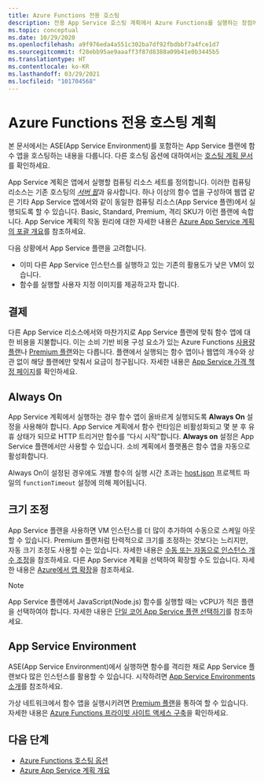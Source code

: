 ```yaml
---
title: Azure Functions 전용 호스팅
description: 전용 App Service 호스팅 계획에서 Azure Functions를 실행하는 장점에 대하여 알아봅니다.
ms.topic: conceptual
ms.date: 10/29/2020
ms.openlocfilehash: a9f976eda4a551c302ba7df92fbdbbf7a4fce1d7
ms.sourcegitcommit: f28ebb95ae9aaaff3f87d8388a09b41e0b3445b5
ms.translationtype: HT
ms.contentlocale: ko-KR
ms.lasthandoff: 03/29/2021
ms.locfileid: "101704568"
---
```

# <a name="dedicated-hosting-plans-for-azure-functions"></a>Azure Functions 전용 호스팅 계획

본 문서에서는 ASE(App Service Environment)를 포함하는 App Service 플랜에 함수 앱을 호스팅하는 내용을 다룹니다. 다른 호스팅 옵션에 대하여서는 [호스팅 계획 문서](functions-scale.md)를 확인하세요.

App Service 계획은 앱에서 실행할 컴퓨팅 리소스 세트를 정의합니다. 이러한 컴퓨팅 리소스는 기존 호스팅의 [_서버 팜_](https://wikipedia.org/wiki/Server_farm)과 유사합니다. 하나 이상의 함수 앱을 구성하여 웹앱 같은 기타 App Service 앱에서와 같이 동일한 컴퓨팅 리소스(App Service 플랜)에서 실행되도록 할 수 있습니다. Basic, Standard, Premium, 격리 SKU가 이런 플랜에 속합니다. App Service 계획의 작동 원리에 대한 자세한 내용은 [Azure App Service 계획의 포괄 개요](../app-service/overview-hosting-plans.md)를 참조하세요.

다음 상황에서 App Service 플랜을 고려합니다.

* 이미 다른 App Service 인스턴스를 실행하고 있는 기존의 활용도가 낮은 VM이 있습니다.
* 함수를 실행할 사용자 지정 이미지를 제공하고자 합니다.

## <a name="billing"></a>결제

다른 App Service 리소스에서와 마찬가지로 App Service 플랜에 맞춰 함수 앱에 대한 비용을 지불합니다. 이는 소비 기반 비용 구성 요소가 있는 Azure Functions [사용량 플랜](consumption-plan.md)나 [Premium 플랜](functions-premium-plan.md)와는 다릅니다. 플랜에서 실행되는 함수 앱이나 웹앱의 개수와 상관 없이 해당 플랜에만 맞춰서 요금이 청구됩니다. 자세한 내용은 [App Service 가격 책정 페이지](https://azure.microsoft.com/pricing/details/app-service/windows/)를 확인하세요. 

## <a name="always-on"></a><a name="always-on"></a> Always On

App Service 계획에서 실행하는 경우 함수 앱이 올바르게 실행되도록 **Always On** 설정을 사용해야 합니다. App Service 계획에서 함수 런타임은 비활성화되고 몇 분 후 유휴 상태가 되므로 HTTP 트리거만 함수를 “다시 시작”합니다. **Always on** 설정은 App Service 플랜에서만 사용할 수 있습니다. 소비 계획에서 플랫폼은 함수 앱을 자동으로 활성화합니다.

Always On이 설정된 경우에도 개별 함수의 실행 시간 초과는 [host.json](functions-host-json.md#functiontimeout) 프로젝트 파일의 `functionTimeout` 설정에 의해 제어됩니다.

## <a name="scaling"></a>크기 조정

App Service 플랜을 사용하면 VM 인스턴스를 더 많이 추가하여 수동으로 스케일 아웃할 수 있습니다. Premium 플랜처럼 탄력적으로 크기를 조정하는 것보다는 느리지만, 자동 크기 조정도 사용할 수는 있습니다. 자세한 내용은 [수동 또는 자동으로 인스턴스 개수 조정](../azure-monitor/autoscale/autoscale-get-started.md?toc=%2fazure%2fapp-service%2ftoc.json)을 참조하세요. 다른 App Service 계획을 선택하여 확장할 수도 있습니다. 자세한 내용은 [Azure에서 앱 확장](../app-service/manage-scale-up.md)을 참조하세요. 

> [!NOTE] 
> App Service 플랜에서 JavaScript(Node.js) 함수를 실행할 때는 vCPU가 적은 플랜을 선택하여야 합니다. 자세한 내용은 [단일 코어 App Service 플랜 선택하기](functions-reference-node.md#choose-single-vcpu-app-service-plans)를 참조하세요. 
<!-- Note: the portal links to this section via fwlink https://go.microsoft.com/fwlink/?linkid=830855 --> 

## <a name="app-service-environments"></a>App Service Environment

ASE(App Service Environment)에서 실행하면 함수를 격리한 채로 App Service 플랜보다 많은 인스턴스를 활용할 수 있습니다. 시작하려면 [App Service Environments 소개](../app-service/environment/intro.md)를 참조하세요.

가상 네트워크에서 함수 앱을 실행시키려면 [Premium 플랜](functions-premium-plan.md)을 통하여 할 수 있습니다. 자세한 내용은 [Azure Functions 프라이빗 사이트 액세스 구축](functions-create-private-site-access.md)을 확인하세요. 

## <a name="next-steps"></a>다음 단계

+ [Azure Functions 호스팅 옵션](functions-scale.md)
+ [Azure App Service 계획 개요](../app-service/overview-hosting-plans.md)
